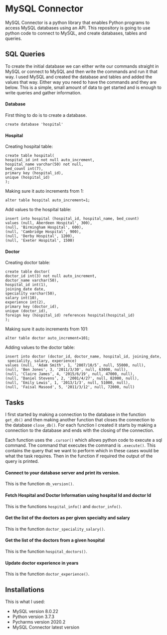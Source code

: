 # MySQL Connector

MySQL Connector is a python library that enables Python programs to access MySQL databases using an API. This repository 
is going to use python code to connect to MySQL, and create databases, tables and queries.

## SQL Queries

To create the initial database we can either write our commands straight in MySQL or connect to MySQL and then write the 
commands and run it that way. I used MySQL and created the database and tables and added the values that way. Either way 
you need to have the commands and they are below. This is a simple, small amount of data to get started and is enough to 
write queries and gather information.

#### Database

First thing to do is to create a database.

`create database 'hospital'`

#### Hospital

Creating hospital table:
```
create table hospital(
hospital_id int not null auto_increment,
hospital_name varchar(50) not null,
bed_count int(7),
primary key (hospital_id),
unique (hospital_id)
);

```
Making sure it auto increments from 1:

`alter table hospital auto_increment=1;`


Add values to the hospital table:
```
insert into hospital (hospital_id, hospital_name, bed_count) 
values (null, Aberdeen Hospital', 300),
(null, 'Birmingham Hospital', 600),
(null, 'Cambridge Hospital', 900),
(null, 'Derby Hospital', 1200),
(null, 'Exeter Hospital', 1500)

```

#### Doctor

Creating doctor table:
```
create table doctor(
doctor_id int(3) not null auto_increment,
doctor_name varchar(50),
hospital_id int(1),
joining_date date,
speciality varchar(50),
salary int(10),
experience int(2),
primary key (doctor_id),
unique (doctor_id),
foreign key (hospital_id) references hospital(hospital_id)
);
```

Making sure it auto increments from 101:

`alter table doctor auto_increment=101;`

Adding values to the doctor table:
```
insert into doctor (doctor_id, doctor_name, hospital_id, joining_date,
 speciality, salary, experience)
values (null, 'Adam Smith', 1, ‘2007/10/5’, null, 55000, null),
(null, 'Ben Jones', 3, '2011/3/30', null, 63000, null),
(null, 'Claire James’, 4, '2015/6/19', null, 47000, null),
(null, ‘Daniel Stevens’, 2, '2001/4/27', null, 82000, null),
(null, ‘Emily Lewis’, 1, '2013/1/3', null, 51000, null),
(null, 'Faisal Masood', 5, '2011/3/12', null, 72000, null)

```
## Tasks

I first started by making a connection to the database in the function `get_db()` and then making another function that 
closes the connection to the database `close_db()`. For each function I created it starts by making a connection to the 
database and ends with the closing of the connection.

Each function uses the `.cursor()` which allows python code to execute a sql command. The command that executes the 
command is `.execute()`. This contains the query that we want to perform which in these cases would be what the task 
requires. Then in the function if required the output of the query is printed.

#### Connect to your database server and print its version.

This is the function `db_version()`.

#### Fetch Hospital and Doctor Information using hospital Id and doctor Id

This is the functions `hospital_info()` and `doctor_info()`.

#### Get the list of the doctors as per given specialty and salary 

This is the function `doctor_speciality_salary()`.

#### Get the list of the doctors from a given hospital 

This is the function `hospital_doctors()`.

#### Update doctor experience in years

This is the function `doctor_experience()`.

## Installations

This is what I used:
- MySQL version 8.0.22
- Python version 3.7.3
- Pycharms version 2020.2
- MySQL Connector latest version